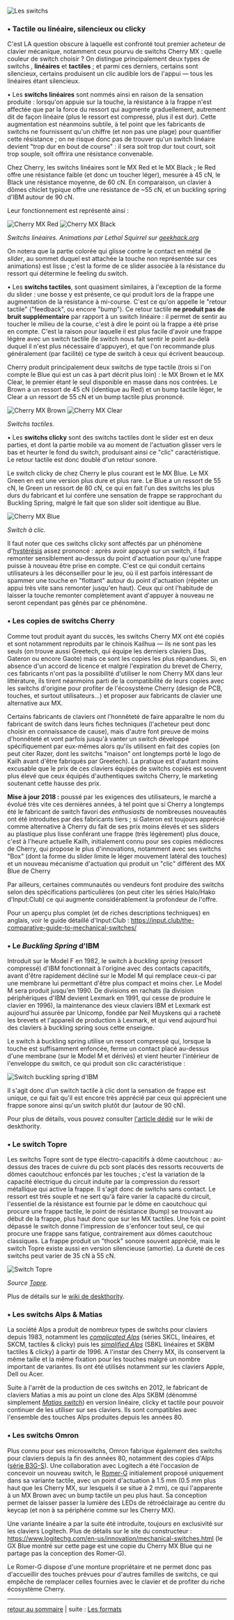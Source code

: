 ![Les switchs](https://i.imgur.com/HYCTawG.png)

### • Tactile ou linéaire, silencieux ou clicky

C'est LA question obscure à laquelle est confronté tout premier acheteur de clavier mécanique, notamment ceux pourvu de switchs Cherry MX : quelle couleur de switch choisir ? On distingue principalement deux types de switchs , **linéaires** et **tactiles** ; et parmi ces derniers, certains sont silencieux, certains produisent un clic audible lors de l'appui — tous les linéaires étant silencieux.

• Les **switchs linéaires** sont nommés ainsi en raison de la sensation produite : lorsqu'on appuie sur la touche, la résistance à la frappe n'est affectée que par la force du ressort qui augmente graduellement, autrement dit de façon linéaire (plus le ressort est compressé, plus il est dur). Cette augmentation est néanmoins subtile, à tel point que les fabricants de switchs ne fournissent qu'un chiffre (et non pas une plage) pour quantifier cette résistance ; on ne risque donc pas de trouver qu'un switch linéaire devient "trop dur en bout de course" : il sera soit trop dur tout court, soit trop souple, soit offrira une résistance convenable.

Chez Cherry, les switchs linéaires sont le MX Red et le MX Black ; le Red offre une résistance faible (et donc un toucher léger), mesurée à 45 cN, le Black une résistance moyenne, de 60 cN. En comparaison, un clavier à dômes chiclet typique offre une résistance de ~55 cN, et un buckling spring d'IBM autour de 90 cN.

Leur fonctionnement est représenté ainsi :

![Cherry MX Red](https://reho.st/gif/78509f92dba513a35515b0aad9d2f12676198c51.gif) ![Cherry MX Black](https://reho.st/gif/005cbd383c2fac8aaf5282c4c0cca7688284b0fe.gif)

*Switchs linéaires. Animations par Lethal Squirrel sur [geekhack.org](https://geekhack.org/index.php?topic=62946.0)*

On notera que la partie colorée qui glisse contre le contact en métal (le *slider*, au sommet duquel est attachée la touche non représentée sur ces animations) est lisse ; c'est la forme de ce slider associée à la résistance du ressort qui détermine le feeling du switch.


• Les **switchs tactiles**, sont quasiment similaires, à l'exception de la forme du slider : une bosse y est présente, ce qui produit lors de la frappe une augmentation de la résistance à mi-course. C'est ce qu'on appelle le "retour tactile" ("feedback", ou encore "bump"). Ce retour tactile **ne produit pas de bruit supplémentaire** par rapport à un switch linéaire : il permet de sentir au toucher le milieu de la course, c'est à dire le point où la frappe a été prise en compte. C'est la raison pour laquelle il est plus facile d'avoir une frappe légère avec un switch tactile (le switch nous fait sentir le point au-delà duquel il n'est plus nécessaire d'appuyer), et que l'on recommande plus généralement (par facilité) ce type de switch à ceux qui écrivent beaucoup.

Cherry produit principalement deux switchs de type tactile (trois si l'on compte le Blue qui est un cas à part décrit plus loin) : le MX Brown et le MX Clear, le premier étant le seul disponible en masse dans nos contrées. Le Brown a un ressort de 45 cN (identique au Red) et un bump tactile léger, le Clear a un ressort de 55 cN et un bump tactile plus prononcé.

![Cherry MX Brown](https://reho.st/gif/7d554e0f3c1be56e26178235816b05513bf96509.gif) ![Cherry MX Clear](https://reho.st/gif/2129d692bd8a61d6597299a76ac4e449f937cd23.gif)

*Switchs tactiles.*


• Les **switchs clicky** sont des switchs tactiles dont le slider est en deux parties, et dont la partie mobile va au moment de l'actuation glisser vers le bas et heurter le fond du switch, produisant ainsi ce "clic" caractéristique. Le retour tactile est donc doublé d'un retour sonore.

Le switch clicky de chez Cherry le plus courant est le MX Blue. Le MX Green en est une version plus dure et plus rare. Le Blue a un ressort de 55 cN, le Green un ressort de 80 cN, ce qui en fait l'un des switchs les plus durs du fabricant et lui confère une sensation de frappe se rapprochant du Buckling Spring, malgré le fait que son slider soit identique au Blue.

![Cherry MX Blue](https://reho.st/gif/caf462de5cf45867a438973455053c72dda3310d.gif)

*Switch à clic.*

Il faut noter que ces switchs clicky sont affectés par un phénomène d'[hystérésis](https://fr.wikipedia.org/wiki/Hyst%C3%A9r%C3%A9sis) assez prononcé : après avoir appuyé sur un switch, il faut remonter sensiblement au-dessus du point d'actuation pour qu'une frappe puisse à nouveau être prise en compte. C'est ce qui conduit certains utilisateurs à les déconseiller pour le jeu, où il est parfois intéressant de spammer une touche en "flottant" autour du point d'actuation (répéter un appui très vite sans remonter jusqu'en haut). Ceux qui ont l'habitude de laisser la touche remonter complètement avant d'appuyer à nouveau ne seront cependant pas gênés par ce phénomène.


### • Les copies de switchs Cherry

Comme tout produit ayant du succès, les switchs Cherry MX ont été copiés et sont notamment reproduits par le chinois Kailhua — ils ne sont pas les seuls (on trouve aussi Greetech, qui équipe les derniers claviers Das, Gateron ou encore Gaote) mais ce sont les copies les plus répandues. Si, en absence d'un accord de licence et malgré l'expiration du brevet de Cherry, ces fabricants n'ont pas la possibilité d'utiliser le nom Cherry MX dans leur littérature, ils tirent néanmoins parti de la compatibilité de leurs copies avec les switchs d'origine pour profiter de l'écosystème Cherry (design de PCB, touches, et surtout utilisateurs...) et proposer aux fabricants de clavier une alternative aux MX. 

Certains fabricants de claviers ont l'honnêteté de faire apparaître le nom du fabricant de switch dans leurs fiches techniques (l'acheteur peut donc choisir en connaissance de cause), mais d'autre font preuve de moins d'honnêteté et vont parfois jusqu'à vanter un switch développé spécifiquement par eux-mêmes alors qu'ils utilisent en fait des copies (on peut citer Razer, dont les switchs "maison" ont longtemps porté le logo de Kailh avant d'être fabriqués par Greetech). La pratique est d'autant moins excusable que le prix de ces claviers équipés de switchs copiés est souvent plus élevé que ceux équipés d'authentiques switchs Cherry, le marketing soutenant cette hausse des prix.

**Mise à jour 2018 :** poussé par les exigences des utilisateurs, le marché a évolué très vite ces dernières années, à tel point que si Cherry a longtemps été le fabricant de switch favori des *enthusiasts* de nombreuses nouveautés ont été introduites par des fabricants tiers ; si Gateron est toujours apprécié comme alternative à Cherry du fait de ses prix moins élevés et ses sliders au plastique plus lisse conférant une frappe (très légèrement) plus douce, c'est à l'heure actuelle Kailh, initialement connu pour ses copies médiocres de Cherry, qui propose le plus d'innovations, notamment avec ses switchs "Box" (dont la forme du slider limite le léger mouvement latéral des touches) et un nouveau mécanisme d'actuation qui produit un "clic" différent des MX Blue de Cherry

Par ailleurs, certaines communautés ou vendeurs font produire des switchs selon des spécifications particulières (on peut citer les séries Halo/Hako d'Input:Club) ce qui augmente considérablement la profondeur de l'offre.

Pour un aperçu plus complet (et de riches descriptions techniques) en anglais, voir le guide détaillé d'Input:Club : https://input.club/the-comparative-guide-to-mechanical-switches/


### • Le *Buckling Spring* d'IBM

Introduit sur le Model F en 1982, le switch à *buckling spring* (ressort compressé) d'IBM fonctionnait à l'origine avec des contacts capacitifs, avant d'être rapidement décliné sur le Model M qui remplace ceux-ci par une membrane lui permettant d'être plus compact et moins cher. Le Model M sera produit jusqu'en 1990. De divisions en rachats (la division périphériques d'IBM devient Lexmark en 1991, qui cesse de produire le clavier en 1996), la maintenance des vieux claviers IBM et Lexmark est aujourd'hui assurée par Unicomp, fondée par Neil Muyskens qui a racheté les brevets et l'appareil de production à Lexmark, et qui vend aujourd'hui des claviers à buckling spring sous cette enseigne.

Le switch à buckling spring utilise un ressort compressé qui, lorsque la touche est suffisamment enfoncée, ferme un contact placé au-dessus d'une membrane (sur le Model M et dérivés) et vient heurter l'intérieur de l'enveloppe du switch, ce qui produit son clic caractéristique :

![Switch buckling spring d'IBM](http://reho.st/gif/92371aefe6c28f89aa5a7bcf8a51cf0273f5e600.gif)


Il s'agit donc d'un switch tactile à clic dont la sensation de frappe est unique, ce qui fait qu'il est encore très apprécié par ceux qui apprécient une frappe sonore ainsi qu'un switch plutôt dur (autour de 90 cN).

Pour plus de détails, vous pouvez consulter [l'article dédié](http://deskthority.net/wiki/IBM_buckling_spring) sur le wiki de deskthority.


### • Le switch Topre

Les switchs Topre sont de type électro-capacitifs à dôme caoutchouc : au-dessus des traces de cuivre du pcb sont placés des ressorts recouverts de dômes caoutchouc enfoncés par les touches ; c'est la variation de la capacité électrique du circuit induite par la compression du ressort métallique qui active la frappe. Il s'agit donc de switchs sans contact. Le ressort est très souple et ne sert qu'à faire varier la capacité du circuit, l'essentiel de la résistance est fournie par le dôme en caoutchouc qui procure une frappe tactile, le point de résistance (bump) se trouvant au début de la frappe, plus haut donc que sur les MX tactiles. Une fois ce point dépassé le switch donne l'impression de s'enfoncer tout seul, ce qui procure une frappe sans fatigue, contrairement aux dômes caoutchouc classiques. La frappe produit un "thock" sonore souvent apprécié, mais le switch Topre existe aussi en version silencieuse (amortie). La dureté de ces switchs peut varier de 35 cN à 55 cN.

![Switch Topre](http://reho.st/gif/1ca9d071692c90f63a3ecb0f4a8cf339d20b9fa9.gif)

*Source [Topre](http://www.topre.co.jp/en/products/elec/keyboards/features.html).*

Plus de détails sur le [wiki de deskthority](http://deskthority.net/wiki/Topre_switch).


### • Les switchs Alps & Matias

La société Alps a produit de nombreux types de switchs pour claviers depuis 1983, notamment les [*complicated Alps*](http://deskthority.net/wiki/Alps_SKCL/SKCM_series) (séries SKCL, linéaires, et SKCM, tactiles & clicky) puis les [*simplified Alps*](http://deskthority.net/wiki/Alps_SKBL/SKBM_series) (SBKL linéaires et SKBM tactiles & clicky) à partir de 1996. A l'instar des Cherry MX, ils conservent la même taille et la même fixation pour les touches malgré un nombre important de variantes. Ils ont été utilisés notamment sur les claviers Apple, Dell ou Acer. 

Suite à l'arrêt de la production de ces switchs en 2012, le fabricant de claviers Matias a mis au point un clone des Alps SKBM (dénommé simplement [*Matias switch*](http://deskthority.net/wiki/Matias_switch)) en version linéaire, clicky et tactile pour pouvoir continuer de les utiliser sur ses claviers. Ils sont compatibles avec l'ensemble des touches Alps produites depuis les années 80.


### • Les switchs Omron

Plus connu pour ses microswitchs, Omron fabrique également des switchs pour claviers depuis la fin des années 80, notamment des copies d'Alps ([série B3G-S](http://deskthority.net/wiki/Omron_B3G-S_series)). Une collaboration avec Logitech a été l'occasion de concevoir un nouveau switch, le [Romer-G](http://deskthority.net/wiki/Romer-G) initialement proposé uniquement dans sa variante tactile, avec un point d'actuation à 1.5 mm (0.5 mm plus haut que les Cherry MX, sur lesquels il se situe à 2 mm), ce qui l'apparente à un MX Brown avec un bump tactile un peu plus haut. Sa conception permet de laisser passer la lumière des LEDs de rétroéclairage au centre du keycap (et non à sa périphérie comme sur les Cherry MX). 

Une variante linéaire a par la suite été introduite, toujours en exclusivité sur les claviers Logitech. Plus de détails sur le site du constructeur : https://www.logitechg.com/en-us/innovation/mechanical-switches.html (le GX Blue montré sur cette page est une copie du Cherry MX Blue qui ne partage pas la conception des Romer-G).

Le Romer-G dispose d'une monture propriétaire et ne permet donc pas d'accueillir des touches prévues pour d'autres familles de switchs, ce qui empêche de remplacer celles fournies avec le clavier et de profiter du riche écosystème Cherry.

---

<a href="index.html">retour au sommaire</a> | suite : <a href="03-les-formats.html">Les formats</a>
